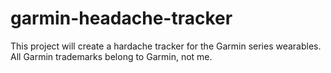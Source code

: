 # garmin-headache-tracker
This project will create a hardache tracker for the Garmin series wearables.  All Garmin trademarks belong to Garmin, not me.
